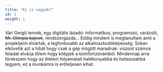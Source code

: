 ```yaml
---
title: "Ki is vagyok?"
id: 1
weight: 1
---
```

Vári Gergő lennék, egy digitális lázadó: informatikus, programozó, varázsló, ~~Mr. Olimpia bajnok~~, rendszergazda... Eddig mindent is megtanultam amit a projektjeim elvártak, a legfontosabb az alkalmazkodóképesség. Sokan elkövetik azt a hibát hogy csak a gép mögött maradnak: viszont számos feladat elvárja tőlem hogy kilépjek a komfortzónámból. Mindennap arra törekszem hogy az életem folyamatait hatékonyabbá és hatásosabbá tegyem, ez a munkámra is erőteljesen kihat.

